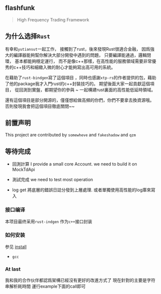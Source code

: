## flashfunk 

> High Frequency Trading Framework


## 为什么选择`Rust`
有幸和`yutiansut`一起工作， 接觸到了rust，後來發現Rust很適合金融， 因爲強大的編譯器能夠幫你解決大部分開發中遇到的問題，
只要編譯能通過，邏輯閉環， 基本都能夠穩定運行， 而不是像c++那樣，在高性能的服務領域需要非常優秀的c++技巧和細緻入微的耐心才能夠寫出高可用的系統。

在藉助了`rust-bindgen`寫了這個項目 ，同時也感謝`xtp-rs`的作者提供的包，藉助了他的package我才入門rust的c++封裝技巧的。
期望後面大家一起貢獻這個項目， 從回測到實盤，都期望你的參與 ~  一起構建rust裏面的高性能低延時領域。

還有這個項目是部分開源的，僅僅想給做高頻的你們，你們不要拿去換資源哦。 否則發現我會把這個項目徹底關閉~~  

## 前置声明

This project are contributed by  `somewheve` and `fakeshadow` and `qzm`

## 等待完成 

- 回測計算
I provide a  small core Account. we need to  build it on MockTdApi

- 測試完成
we need to test most operation

- log get 
將底層的錯誤日誌分發到上層處理. 或者單獨使用高性能的log庫來寫入

### 接口编译  
本项目最终采用`rust-indgen` 作为`c++`接口封装

### 如何安装
 
参见 [install](./install.md)

- `gcc`

### At last 
我和我的合作伙伴都認爲架構已經沒有更好的改進方式了  現在針對的主要是字符串解析耗時間
運行example下面的call即可 